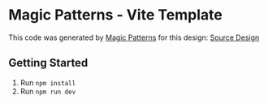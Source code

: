 # Magic Patterns - Vite Template

This code was generated by [Magic Patterns](https://magicpatterns.com) for this design: [Source Design](https://www.magicpatterns.com/c/rnbcstevb4znzbt9wefbpe)

## Getting Started

1. Run `npm install`
2. Run `npm run dev`
